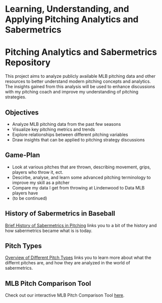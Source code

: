 # Learning, Understanding, and Applying Pitching Analytics and Sabermetrics

# Pitching Analytics and Sabermetrics Repository

This project aims to analyze publicly available MLB pitching data and other resources to better understand modern pitching concepts and analytics. The insights gained from this analysis will be used to enhance discussions with my pitching coach and improve my understanding of pitching strategies.

## Objectives
- Analyze MLB pitching data from the past few seasons
- Visualize key pitching metrics and trends
- Explore relationships between different pitching variables
- Draw insights that can be applied to pitching strategy discussions

## Game-Plan
- Look at various pitches that are thrown, describing movement, grips, players who throw it, ect.
- Descirbe, analyse, and learn some advanced pitching terminology to improve my skill as a pitcher
- Compare my data I get from throwing at Lindenwood to Data MLB players have
- (to be continued)

## History of Sabermetrics in Baseball
[Brief History of Sabermetrics in Pitching](history-of-sabermetrics-and-analytics-in-pitching.md) links you to a bit of the history and how sabermetrics became what is is today.

## Pitch Types
[Overview of Different Pitch Types](baseball-pitches.md) links you to learn more about what the differnt pitches are, and how they are analyzed in the world of sabermetrics.

## MLB Pitch Comparison Tool

Check out our interactive MLB Pitch Comparison Tool [here](https://<EthanSmithLU>.github.io/<Pitching>/).
